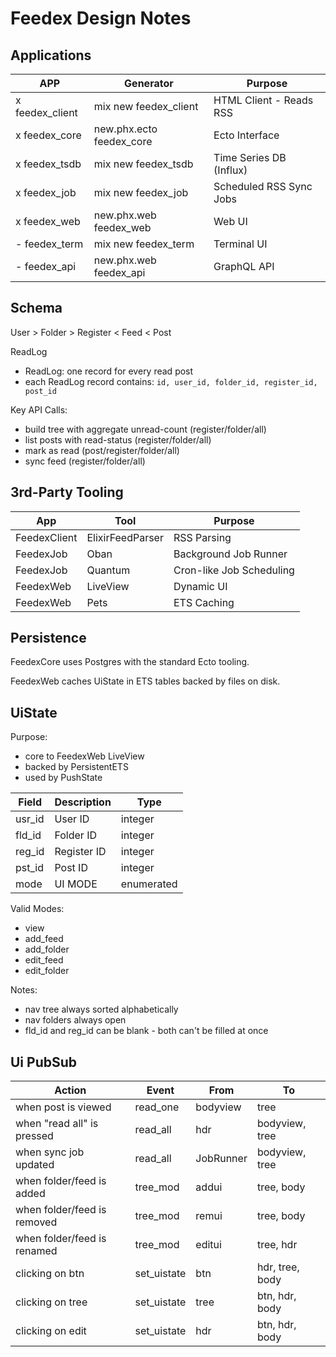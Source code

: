 # Feedex Design Notes

## Applications

| APP             | Generator                | Purpose                 |
|-----------------|--------------------------|-------------------------|
| x feedex_client | mix new feedex_client    | HTML Client - Reads RSS |
| x feedex_core   | new.phx.ecto feedex_core | Ecto Interface          |
| x feedex_tsdb   | mix new feedex_tsdb      | Time Series DB (Influx) |
| x feedex_job    | mix new feedex_job       | Scheduled RSS Sync Jobs |
| x feedex_web    | new.phx.web feedex_web   | Web UI                  |
| - feedex_term   | mix new feedex_term      | Terminal UI             |
| - feedex_api    | new.phx.web feedex_api   | GraphQL API             |

## Schema

User > Folder > Register < Feed < Post

ReadLog 

- ReadLog: one record for every read post 
- each ReadLog record contains: `id, user_id, folder_id, register_id, post_id`

Key API Calls:

- build tree with aggregate unread-count (register/folder/all)
- list posts with read-status (register/folder/all)
- mark as read (post/register/folder/all)
- sync feed (register/folder/all)

## 3rd-Party Tooling

| App          | Tool             | Purpose                  |
|--------------|------------------|--------------------------|
| FeedexClient | ElixirFeedParser | RSS Parsing              |
| FeedexJob    | Oban             | Background Job Runner    |
| FeedexJob    | Quantum          | Cron-like Job Scheduling |
| FeedexWeb    | LiveView         | Dynamic UI               |
| FeedexWeb    | Pets             | ETS Caching              |

## Persistence

FeedexCore uses Postgres with the standard Ecto tooling.

FeedexWeb caches UiState in ETS tables backed by files on disk. 

## UiState

Purpose:

- core to FeedexWeb LiveView
- backed by PersistentETS
- used by PushState

| Field  | Description | Type       |
|--------|-------------|------------|
| usr_id | User ID     | integer    |
| fld_id | Folder ID   | integer    |
| reg_id | Register ID | integer    |
| pst_id | Post ID     | integer    |
| mode   | UI MODE     | enumerated |

Valid Modes:
- view
- add_feed
- add_folder
- edit_feed
- edit_folder

Notes:
- nav tree always sorted alphabetically
- nav folders always open
- fld_id and reg_id can be blank - both can't be filled at once

## Ui PubSub

| Action                      | Event       | From      | To              |
|-----------------------------|-------------|-----------|-----------------|
| when post is viewed         | read_one    | bodyview  | tree            |
| when "read all" is pressed  | read_all    | hdr       | bodyview, tree  |
| when sync job updated       | read_all    | JobRunner | bodyview, tree  |
| when folder/feed is added   | tree_mod    | addui     | tree, body      |
| when folder/feed is removed | tree_mod    | remui     | tree, body      |
| when folder/feed is renamed | tree_mod    | editui    | tree, hdr       |
| clicking on btn             | set_uistate | btn       | hdr, tree, body |
| clicking on tree            | set_uistate | tree      | btn, hdr, body  |
| clicking on edit            | set_uistate | hdr       | btn, hdr, body  |
